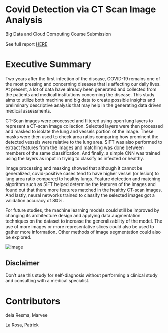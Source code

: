 # Covid Detection via CT Scan Image Analysis

Big Data and Cloud Computing Course Submission

See full report [HERE]()

# Executive Summary

Two years after the first infection of the disease, COVID-19 remains one of the most pressing and concerning diseases that is affecting our daily lives. At present, a lot of data have already been generated and collected from the patients and medical institutions concerning the disease. This study aims to utilize both machine and big data to create possible insights and preliminary descriptive analysis that may help in the generating data driven medical assessments.

CT-Scan images were processed and filtered using open lung layers to represent a CT-scan image collection. Selected layers were then processed and masked to isolate the lung and vessels portion of the image. These masks were then used to check area ratios comparing how prominent the detected vessels were relative to the lung area. SIFT was also performed to extract features from the images and matching was done between members of the same classification. And finally, a simple CNN was trained using the layers as input in trying to classify as infected or healthy.

Image processing and masking showed that although it cannot be generalized, covid-positive cases tend to have higher vessel (or lesion) to lung area ratio compared to healthy lungs. Feature detection and matching algorithm such as SIFT helped determine the features of the images and found out that there more features matched in the healthy CT-scan images. And lastly, neural networks trained to classify the selected images got a validation accuracy of 80%.

For future studies, the machine learning models could still be improved by changing its architecture design and applying data augmentation techniques on the dataset to increase the generalizability of the model. The use of more images or more representative slices could also be used to gather more information. Other methods of image segmentation could also be explored.

![image](https://user-images.githubusercontent.com/71246479/188300683-eeb8816d-f8b4-404f-81b7-a71a5d206f2a.png)

## Disclaimer

Don’t use this study for self-diagnosis without performing a clinical study and consulting with a medical specialist.

# Contributors

dela Resma, Marvee

La Rosa, Patrick
